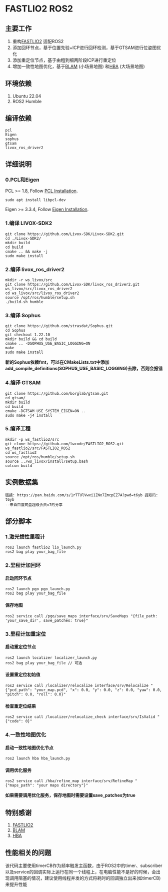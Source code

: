 # FASTLIO2 ROS2
## 主要工作
1. 重构[FASTLIO2](https://github.com/hku-mars/FAST_LIO) 适配ROS2
2. 添加回环节点，基于位置先验+ICP进行回环检测，基于GTSAM进行位姿图优化
3. 添加重定位节点，基于由粗到细两阶段ICP进行重定位
4. 增加一致性地图优化，基于[BLAM](https://github.com/hku-mars/BALM) (小场景地图) 和[HBA](https://github.com/hku-mars/HBA) (大场景地图)

## 环境依赖
1. Ubuntu 22.04
2. ROS2 Humble

## 编译依赖
```text
pcl
Eigen
sophus
gtsam
livox_ros_driver2
```

## 详细说明
### 0.PCL和Eigen
PCL >= 1.8, Follow [PCL Installation](http://www.pointclouds.org/downloads/linux.html).
```shell
sudo apt install libpcl-dev
```
Eigen >= 3.3.4, Follow [Eigen Installation](http://eigen.tuxfamily.org/index.php?title=Main_Page).

### 1.编译 LIVOX-SDK2
```shell
git clone https://github.com/Livox-SDK/Livox-SDK2.git
cd ./Livox-SDK2/
mkdir build
cd build
cmake .. && make -j
sudo make install
```

### 2.编译 livox_ros_driver2
```shell
mkdir -r ws_livox/src
git clone https://github.com/Livox-SDK/livox_ros_driver2.git ws_livox/src/livox_ros_driver2
cd ws_livox/src/livox_ros_driver2
source /opt/ros/humble/setup.sh
./build.sh humble
```

### 3.编译 Sophus
```shell
git clone https://github.com/strasdat/Sophus.git
cd Sophus
git checkout 1.22.10
mkdir build && cd build
cmake .. -DSOPHUS_USE_BASIC_LOGGING=ON
make
sudo make install
```

**新的Sophus依赖fmt，可以在CMakeLists.txt中添加add_compile_definitions(SOPHUS_USE_BASIC_LOGGING)去除，否则会报错**

### 4.编译 GTSAM
```shell
git clone https://github.com/borglab/gtsam.git
cd gtsam/
mkdir build
cd build
cmake -DGTSAM_USE_SYSTEM_EIGEN=ON ..
sudo make -j4 install
```

### 5.编译工程
```shell
mkdir -p ws_fastlio2/src
git clone https://github.com/lwcode/FASTLIO2_ROS2.git ws_fastlio2/src/FASTLIO2_ROS2
cd ws_fastlio2
source /opt/ros/humble/setup.sh
source ../ws_livox/install/setup.bash
colcon build
```

## 实例数据集
```text
链接: https://pan.baidu.com/s/1rTTUlVwxi1ZNo7ZmcpEZ7A?pwd=t6yb 提取码: t6yb 
--来自百度网盘超级会员v7的分享
```

## 部分脚本

### 1.激光惯性里程计 
```shell
ros2 launch fastlio2 lio_launch.py
ros2 bag play your_bag_file
```

### 2.里程计加回环
#### 启动回环节点
```shell
ros2 launch pgo pgo_launch.py
ros2 bag play your_bag_file
```
#### 保存地图
```shell
ros2 service call /pgo/save_maps interface/srv/SaveMaps "{file_path: 'your_save_dir', save_patches: true}"
```

### 3.里程计加重定位
#### 启动重定位节点
```shell
ros2 launch localizer localizer_launch.py
ros2 bag play your_bag_file // 可选
```
#### 设置重定位初始值
```shell
ros2 service call /localizer/relocalize interface/srv/Relocalize "{"pcd_path": "your_map.pcd", "x": 0.0, "y": 0.0, "z": 0.0, "yaw": 0.0, "pitch": 0.0, "roll": 0.0}"
```
#### 检查重定位结果
```shell
ros2 service call /localizer/relocalize_check interface/srv/IsValid "{"code": 0}"
```

### 4.一致性地图优化
#### 启动一致性地图优化节点
```shell
ros2 launch hba hba_launch.py
```
#### 调用优化服务
```shell
ros2 service call /hba/refine_map interface/srv/RefineMap "{"maps_path": "your maps directory"}"
```
**如果需要调用优化服务，保存地图时需要设置save_patches为true**

## 特别感谢
1. [FASTLIO2](https://github.com/hku-mars/FAST_LIO)
2. [BLAM](https://github.com/hku-mars/BALM)
3. [HBA](https://github.com/hku-mars/HBA)
## 性能相关的问题
该代码主要使用timerCB作为频率触发主函数，由于ROS2中的timer、subscriber以及service的回调实际上运行在同一个线程上，在电脑性能不是好的时候，会出现调用阻塞的情况，建议使用线程并发的方式将耗时的回调独立出来(如timerCB)来提升性能

